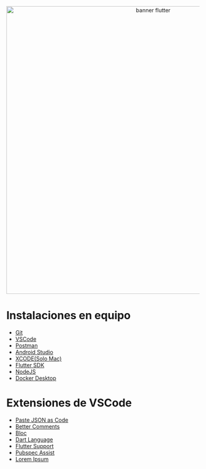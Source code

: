 <p align="center">
    <img src="https://www.techupdates.net/wp-content/uploads/2021/02/Flutter.png" alt="banner flutter" width="750"/>
</p>

# Instalaciones en equipo
- [Git](https://git-scm.com/)
- [VSCode](https://code.visualstudio.com/Download)
- [Postman](https://www.postman.com/)
- [Android Studio](https://developer.android.com/studio?hl=es-419)
- [XCODE(Solo Mac)](https://developer.apple.com/xcode/)
- [Flutter SDK](https://docs.flutter.dev/get-started/install/windows/mobile?tab=download)
- [NodeJS](https://nodejs.org/en/download/)
- [Docker Desktop](https://www.docker.com/products/docker-desktop/)

# Extensiones de VSCode
- [Paste JSON as Code](https://marketplace.visualstudio.com/items?itemName=quicktype.quicktype)
- [Better Comments](https://marketplace.visualstudio.com/items?itemName=aaron-bond.better-comments)
- [Bloc](https://marketplace.visualstudio.com/items?itemName=FelixAngelov.bloc)
- [Dart Language](https://marketplace.visualstudio.com/items?itemName=Dart-Code.dart-code)
- [Flutter Support](https://marketplace.visualstudio.com/items?itemName=Dart-Code.flutter)
- [Pubspec Assist](https://marketplace.visualstudio.com/items?itemName=jeroen-meijer.pubspec-assist)
- [Lorem Ipsum](https://marketplace.visualstudio.com/items?itemName=Tyriar.lorem-ipsum)
